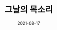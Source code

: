---
title: 그날의 목소리
date: 2021-08-17
summary: 故김학순 공개증언 30주년 기념전시
image: https://wwm3.s3.ap-northeast-2.amazonaws.com/exhibition/ex-04/section-01-right/16_일본대사관+앞+수요시위에+참석한+김학순.bmp
type: special
---
